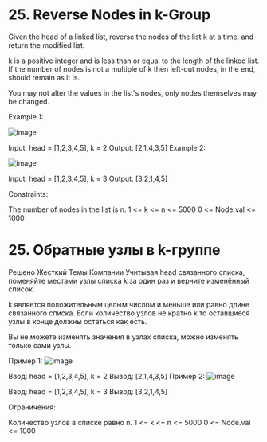 # 25. Reverse Nodes in k-Group

Given the head of a linked list, reverse the nodes of the list k at a time, and return the modified list.

k is a positive integer and is less than or equal to the length of the linked list. If the number of nodes is not a multiple of k then left-out nodes, in the end, should remain as it is.

You may not alter the values in the list's nodes, only nodes themselves may be changed.

 

Example 1:

![image](https://github.com/user-attachments/assets/f963257e-2ad7-4f47-8adf-b842dcd2d572)

Input: head = [1,2,3,4,5], k = 2
Output: [2,1,4,3,5]
Example 2:

![image](https://github.com/user-attachments/assets/7bd8196c-7824-4de7-a6a5-9cabe03faece)

Input: head = [1,2,3,4,5], k = 3
Output: [3,2,1,4,5]
 

Constraints:

The number of nodes in the list is n.
1 <= k <= n <= 5000
0 <= Node.val <= 1000

# 25. Обратные узлы в k-группе
Решено
Жесткий
Темы
Компании
Учитывая head связанного списка, поменяйте местами узлы списка k за один раз и верните изменённый список.

k является положительным целым числом и меньше или равно длине связанного списка. Если количество узлов не кратно k то оставшиеся узлы в конце должны остаться как есть.

Вы не можете изменять значения в узлах списка, можно изменять только сами узлы.

 

Пример 1:
![image](https://github.com/user-attachments/assets/f963257e-2ad7-4f47-8adf-b842dcd2d572)

Ввод: head = [1,2,3,4,5], k = 2
Вывод: [2,1,4,3,5]
Пример 2:
![image](https://github.com/user-attachments/assets/7bd8196c-7824-4de7-a6a5-9cabe03faece)

Ввод: head = [1,2,3,4,5], k = 3
Вывод: [3,2,1,4,5]
 

Ограничения:

Количество узлов в списке равно n.
1 <= k <= n <= 5000
0 <= Node.val <= 1000
